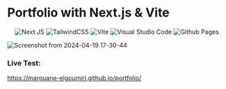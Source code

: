 # Portfolio with Next.js & Vite




<div align="center">
  
![Next JS](https://img.shields.io/badge/Next-black?style=for-the-badge&logo=next.js&logoColor=white)
![TailwindCSS](https://img.shields.io/badge/tailwindcss-%2338B2AC.svg?style=for-the-badge&logo=tailwind-css&logoColor=white)
![Vite](https://img.shields.io/badge/vite-%23646CFF.svg?style=for-the-badge&logo=vite&logoColor=yellow)
![Visual Studio Code](https://img.shields.io/badge/Visual%20Studio%20Code-0078d7.svg?style=for-the-badge&logo=visual-studio-code&logoColor=white)
![Github Pages](https://img.shields.io/badge/github%20pages-121013?style=for-the-badge&logo=github&logoColor=white)

</div>

![Screenshot from 2024-04-19 17-30-44](https://github.com/Marouane-Elgoumiri/portfolio/assets/96888594/f2164b6e-8c3f-48d5-ae92-102af24aacbf)

### Live Test: 
  https://marouane-elgoumiri.github.io/portfolio/

